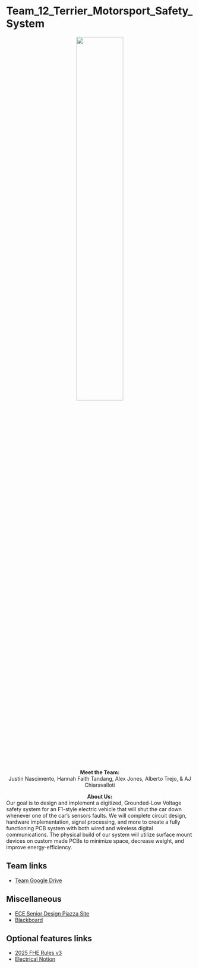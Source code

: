 # Team_12_Terrier_Motorsport_Safety_System

<p align="center">
<img src=".images/team_12.jpg" width="50%">
</p>
<p align="center">
<b> Meet the Team: </b> <br>
  Justin Nascimento, Hannah Faith Tandang, Alex Jones, Alberto Trejo, & AJ Chiaravalloti
</p>

<p>
  <div align="center">
    <b>About Us:</b>
  </div>
  <div align="left">
Our goal is to design and implement a digitized, Grounded-Low Voltage safety system for an F1-style electric vehicle that will shut the car down whenever one of the car’s sensors faults. We will complete circuit design, hardware implementation, signal processing, and more to create a fully functioning PCB system with both wired and wireless digital communications. The physical build of our system will utilize surface mount devices on custom made PCBs to minimize space, decrease weight, and improve energy-efficiency.
  </div>
  </p>

## Team links
- [Team Google Drive](https://drive.google.com/drive/folders/11_EBm_pFPGrHdL1etmQhd2uqvKe7Tddw?usp=drive_link)

## Miscellaneous
- [ECE Senior Design Piazza Site](https://piazza.com/bu/fall2025/ec463/home)
- [Blackboard](http://learn.bu.edu/)


## Optional features links
- [2025 FHE Rules v3](docs/2025_Formula_Hybrid+Electric_Rules_v3.pdf)
- [Electrical Notion](https://www.notion.so/butm/Electrical-Workspace-Terrier-Motorsport-1b8a23c2fb0a475ebf1bae5830544479)

